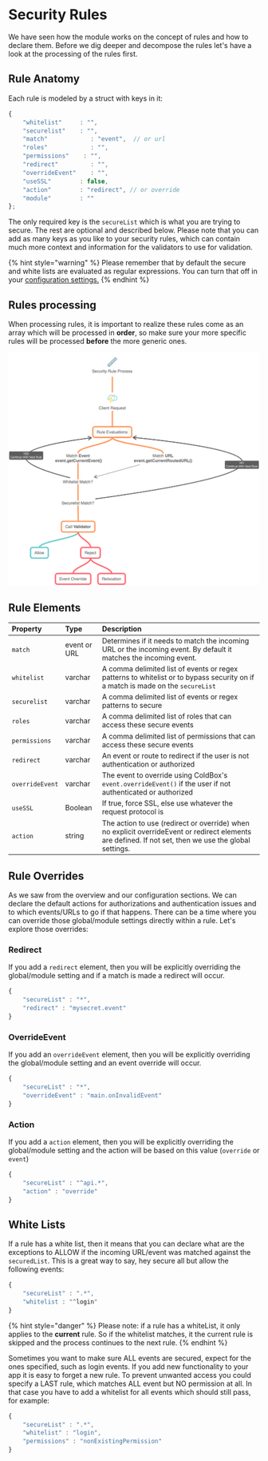 # Security Rules

We have seen how the module works on the concept of rules and how to declare them. Before we dig  deeper and decompose the rules let's have a look at the processing of the rules first.

## Rule Anatomy

Each rule is modeled by a struct with keys in it:

```javascript
{
    "whitelist"     : "", 
    "securelist"    : "", 
    "match"            : "event",  // or url
    "roles"            : "", 
    "permissions"    : "", 
    "redirect"         : "", 
    "overrideEvent"    : "", 
    "useSSL"        : false, 
    "action"        : "redirect", // or override 
    "module"        : ""
};
```

The only required key is the `secureList` which is what you are trying to secure. The rest are optional and described below. Please note that you can add as many keys as you like to your security rules, which can contain much more context and information for the validators to use for validation.

{% hint style="warning" %}
Please remember that by default the secure and white lists are evaluated as regular expressions. You can turn that off in your [configuration settings.](../getting-started/first-chapter/)
{% endhint %}

## Rules processing

When processing rules, it is important to realize these rules come as an array which will be processed in **order**, so make sure your more specific rules will be processed **before** the more generic ones. 

![cbsecurity rules processing](../.gitbook/assets/securityruleprocess.png)

## Rule Elements

| Property | Type | Description |
| :--- | :--- | :--- |
| `match` | event or URL | Determines if it needs to match the incoming URL or the incoming event. By default it matches the incoming event. |
| `whitelist` | varchar | A comma delimited list of events or regex patterns to whitelist or to bypass security on if a match is made on the `secureList` |
| `securelist` | varchar | A comma delimited list of events or regex patterns to secure |
| `roles` | varchar | A comma delimited list of roles that can access these secure events |
| `permissions` | varchar | A comma delimited list of permissions that can access these secure events |
| `redirect` | varchar | An event or route to redirect if the user is not authentication or authorized |
| `overrideEvent` | varchar | The event to override using ColdBox's `event.overrideEvent()` if the user if not authenticated or authorized |
| `useSSL` | Boolean | If true, force SSL, else use whatever the request protocol is |
| `action` | string | The action to use \(redirect or override\) when no explicit overrideEvent or redirect elements are defined.  If not set, then we use the global settings. |

## Rule Overrides

As we saw from the overview and our configuration sections. We can declare the default actions for authorizations and authentication issues and to which events/URLs to go if that happens. There can be a time where you can override those global/module settings directly within a rule. Let's explore those overrides:

### Redirect

If you add a `redirect` element, then you will be explicitly overriding the global/module setting and if a match is made a redirect will occur.

```javascript
{
    "secureList" : "*",
    "redirect" : "mysecret.event"
}
```

### OverrideEvent

If you add an `overrideEvent` element, then you will be explicitly overriding the global/module setting and an event override will occur.

```javascript
{
    "secureList" : "*",
    "overrideEvent" : "main.onInvalidEvent"
}
```

### Action

If you add a `action` element, then you will be explicitly overriding the global/module setting and the action will be based on this value \(`override` or `event`\)

```javascript
{
    "secureList" : "^api.*",
    "action" : "override"
}
```

## White Lists

If a rule has a white list, then it means that you can declare what are the exceptions to ALLOW if the incoming URL/event was matched against the `securedList`. This is a great way to say, hey secure all but allow the following events:

```javascript
{
    "secureList" : ".*",
    "whitelist : "^login"
}
```

{% hint style="danger" %}
Please note: if a rule has a whiteList, it only applies to the **current** rule. So if the whitelist matches, it the current rule is skipped and the process continues to the next rule.
{% endhint %}

Sometimes you want to make sure ALL events are secured, expect for the ones specified, such as login events. If you add new functionality to your app it is easy to forget a new rule. To prevent unwanted access you could specify a LAST rule, which matches ALL event but NO permission at all. In that case you have to add a whitelist for all events which should still pass, for example:

```javascript
{
    "secureList" : ".*",
    "whitelist" : "login",
    "permissions" : "nonExistingPermission"
}
```



